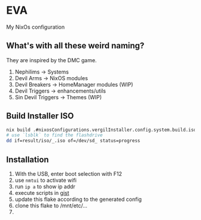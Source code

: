 # EVA

My NixOs configuration

## What's with all these weird naming?

They are inspired by the DMC game.

1. Nephilims -> Systems
2. Devil Arms -> NixOS modules
3. Devil Breakers -> HomeManager modules (WIP)
4. Devil Triggers -> enhancements/utils
5. Sin Devil Triggers -> Themes (WIP)

## Build Installer ISO

``` sh
nix build .#nixosConfigurations.vergilInstaller.config.system.build.isoImage
# use `lsblk` to find the flashdrive
dd if=result/iso/_.iso of=/dev/sd_ status=progress
```

## Installation
1. With the USB, enter boot selection with F12
2. use `nmtui` to activate wifi
3. run `ip a` to show ip addr
4. execute scripts in [gist](https://gist.github.com/sagittaros/ef15791c46e71adb934b52a3892236b7)
6. update this flake according to the generated config
7. clone this flake to /mnt/etc/...
8.

